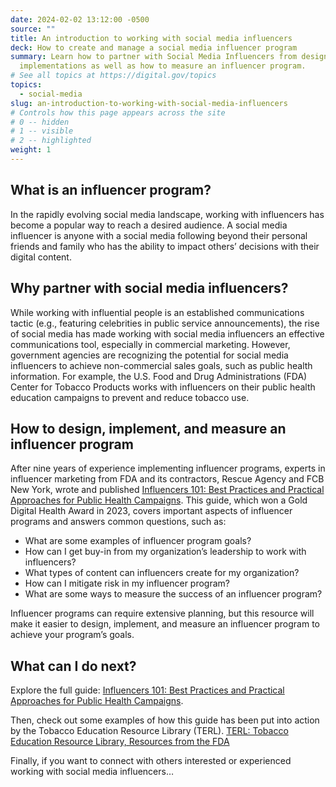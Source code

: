 ```yaml
---
date: 2024-02-02 13:12:00 -0500
source: ""
title: An introduction to working with social media influencers
deck: How to create and manage a social media influencer program
summary: Learn how to partner with Social Media Influencers from design to
  implementations as well as how to measure an influencer program.
# See all topics at https://digital.gov/topics
topics:
  - social-media
slug: an-introduction-to-working-with-social-media-influencers
# Controls how this page appears across the site
# 0 -- hidden
# 1 -- visible
# 2 -- highlighted
weight: 1
---
```


## What is an influencer program?

In the rapidly evolving social media landscape, working with influencers has become a popular way to reach a desired audience. A social media influencer is anyone with a social media following beyond their personal friends and family who has the ability to impact others’ decisions with their digital content.

## Why partner with social media influencers?

While working with influential people is an established communications tactic (e.g., featuring celebrities in public service announcements), the rise of social media has made working with social media influencers an effective communications tool, especially in commercial marketing. However, government agencies are recognizing the potential for social media influencers to achieve non-commercial sales goals, such as public health information. For example, the U.S. Food and Drug Administrations (FDA) Center for Tobacco Products works with influencers on their public health education campaigns to prevent and reduce tobacco use. 

## How to design, implement, and measure an influencer program

After nine years of experience implementing influencer programs, experts in influencer marketing from FDA and its contractors, Rescue Agency and FCB New York, wrote and published [Influencers 101: Best Practices and Practical Approaches for Public Health Campaigns](https://digitalmedia.hhs.gov/tobacco/print_materials/CTP-237?locale=en). This guide, which won a Gold Digital Health Award in 2023, covers important aspects of influencer programs and answers common questions, such as:
- What are some examples of influencer program goals?
- How can I get buy-in from my organization’s leadership to work with influencers?
- What types of content can influencers create for my organization?
- How can I mitigate risk in my influencer program?
- What are some ways to measure the success of an influencer program?

Influencer programs can require extensive planning, but this resource will make it easier to design, implement, and measure an influencer program to achieve your program’s goals.

## What can I do next?

Explore the full guide:
[Influencers 101: Best Practices and Practical Approaches for Public Health Campaigns]([https://digitalmedia.hhs.gov/tobacco/print_materials/CTP-237?locale=en](https://digitalmedia.hhs.gov/tobacco/print_materials/CTP-237?locale=en)https://digitalmedia.hhs.gov/tobacco/print_materials/CTP-237?locale=en).

Then, check out some examples of how this guide has been put into action by the Tobacco Education Resource Library (TERL).
[TERL: Tobacco Education Resource Library, Resources from the FDA](https://digitalmedia.hhs.gov/tobacco)

Finally, if you want to connect with others interested or experienced working with social media influencers…
